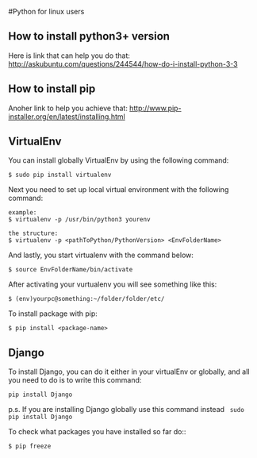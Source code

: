 #Python for linux users

## How to install python3+ version
Here is link that can help you do that:
http://askubuntu.com/questions/244544/how-do-i-install-python-3-3

## How to install pip
Anoher link to help you achieve that:
http://www.pip-installer.org/en/latest/installing.html

## VirtualEnv
You  can install globally VirtualEnv by using the following command:
```
$ sudo pip install virtualenv
```
Next you need to set up local virtual environment with the following command:
```
example:
$ virtualenv -p /usr/bin/python3 yourenv

the structure:
$ virtualenv -p <pathToPython/PythonVersion> <EnvFolderName>
```
And lastly, you start virtualenv with the command below:
```
$ source EnvFolderName/bin/activate
```
After activating your vurtualenv you will see something like this:
```
$ (env)yourpc@something:~/folder/folder/etc/
```
To install package with pip:
```
$ pip install <package-name>
```

## Django
To install Django, you can do it either in your virtualEnv or globally, and all you need to do is to write this command:
```
pip install Django
```
p.s. If you are installing Django globally use this command instead ``` sudo pip install Django```

To check what packages you have installed so far do::
```
$ pip freeze
```

